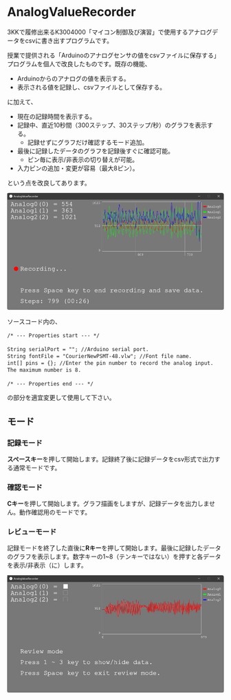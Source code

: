 # AnalogValueRecorder
3KKで履修出来るK3004000「マイコン制御及び演習」で使用するアナログデータをcsvに書き出すプログラムです。

授業で提供される「Arduinoのアナログセンサの値をcsvファイルに保存する」プログラムを個人で改良したものです。既存の機能、
- Arduinoからのアナログの値を表示する。
- 表示される値を記録し、csvファイルとして保存する。

に加えて、
- 現在の記録時間を表示する。
- 記録中、直近10秒間（300ステップ、30ステップ/秒）のグラフを表示する。
  - 記録せずにグラフだけ確認するモード追加。
- 最後に記録したデータのグラフを記録後すぐに確認可能。
  - ピン毎に表示/非表示の切り替えが可能。
- 入力ピンの追加・変更が容易（最大8ピン）。

という点を改良してあります。

![AnalogValueRecorder](README_Images/AnalogValueRecorder.jpg)

ソースコード内の、

```processing
/* --- Properties start --- */

String serialPort = ""; //Arduino serial port.
String fontFile = "CourierNewPSMT-48.vlw"; //Font file name.
int[] pins = {}; //Enter the pin number to record the analog input. The maximum number is 8.

/* --- Properties end --- */
```
の部分を適宜変更して使用して下さい。

## モード
### 記録モード
**スペースキー**を押して開始します。記録終了後に記録データをcsv形式で出力する通常モードです。

### 確認モード
**Cキー**を押して開始します。グラフ描画をしますが、記録データを出力しません。動作確認用のモードです。

### レビューモード
記録モードを終了した直後に**Rキー**を押して開始します。最後に記録したデータのグラフを表示します。数字キーの1~8（テンキーではない）を押すと各データを表示/非表示（に）します。

![Review mode](README_Images/ReviewMode.jpg)